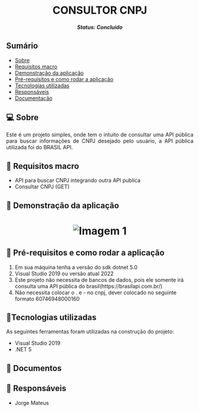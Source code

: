 # <h1 align="center">CONSULTOR CNPJ</h1><!--Nome curto e objetivo-->
<h5 align="center">Status: Concluido </h5><!--Concluido, Em andamento ou Finalizado-->


<h2>Sumário</h2>
<!--Sumário que leva as sessões do readme-->
<ul>
    <li><a href="#sobre">Sobre</a></li>
    <li><a href="#requisitosmacro">Requisitos macro</a></li>
    <li><a href="#demo">Demonstração da aplicação</a></li>
    <li><a href="#prereq">Pré-requisitos e como rodar a aplicação</a></li>
    <li><a href="#tec">Tecnologias utilizadas</a></li>
    <li><a href="#autor">Responsáveis</a></li>
    <li><a href="#doc">Documentação</a></li>
</ul>


<h2 id="sobre">💻 Sobre</h2>
<!--Descrição do contexto e produto do projeto - Consulte o documento F001-NDSI-Levantamento de Macro Requisitos-->
<p align="justify"> Este é um projeto simples, onde tem o intuito de consultar uma API pública para buscar informações de CNPJ desejado pelo usuário, a API pública utilizada foi do BRASIL API.
</p>
<p>
</p>


<h2 id="requisitosmacro">📝 Requisitos macro</h2>
<!--Lista de todos as funcionalidades do sistema (nível macro)-->
<ul>
    <li>API para buscar CNPJ integrando outra API publica</li>
    <li>Consultar CNPJ (GET)</li>
</ul>


<h2 id="demo">🎥 Demonstração da aplicação</h2>
<!--Conjunto de prints da aplicação-->
<h1 align="center">
    <img title="Imagem 1" src=""/>
</h1>


<h2 id="prereq">📀 Pré-requisitos e como rodar a aplicação</h2>
<!--Descrição do pré requisito de instalação na maquina em forma de passo a passo-->
<ol>
    <li>Em sua máquina tenha a versão do sdk dotnet 5.0</li>
    <li>Visual Studio 2019 ou versão atual 2022</li>
    <li>Este projeto não necessita de bancos de dados, pois ele somente irá consulta uma API pública do brasil(https://brasilapi.com.br/)</li>
    <li>Não necessita colocar o . e - no cnpj, dever colocado no seguinte formato 60746948000160</li>
</ol>


<h2 id="tec">🔨Tecnologias utilizadas</h2>
<!--Descrição das tecnologias utilizadas (linguagem, biblioteca, framework etc)-->
<p>As seguintes ferramentas foram utilizadas na construção do projeto:</p>
<ul>
    <li>Visual Studio 2019</li>
    <li>.NET 5</li>
</ul>


<h2 id="doc">📖 Documentos</h2>
<ul>
 
</ul>


<h2 id="autor">👦 Responsáveis</h2>
<!--Listagem dos responsáveis pelo projeto-->
<ul>
   <li>Jorge Mateus</li>
<ul>
